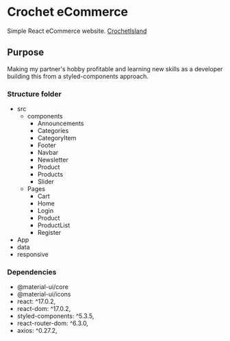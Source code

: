 # Crochet eCommerce

Simple React eCommerce website. [CrochetIsland](https://crochetisland.netlify.app/)

## Purpose

Making my partner's hobby profitable and learning new skills as a developer building this from a styled-components approach.

### Structure folder

- src
  - components
    - Announcements
    - Categories
    - CategoryItem
    - Footer
    - Navbar
    - Newsletter
    - Product
    - Products
    - Slider
  - Pages
    - Cart
    - Home
    - Login
    - Product
    - ProductList
    - Register
- App
- data
- responsive

### Dependencies

- @material-ui/core
- @material-ui/icons
- react: ^17.0.2,
- react-dom: ^17.0.2,
- styled-components: ^5.3.5,
- react-router-dom: ^6.3.0,
- axios: ^0.27.2,

